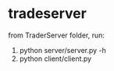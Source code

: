 # tradeserver

from TraderServer folder, run:

1. python server/server.py -h
2. python client/client.py
